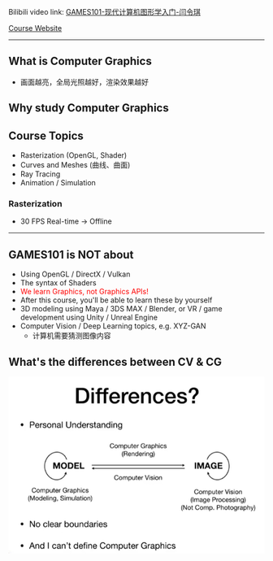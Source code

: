 Bilibili video link:
[GAMES101-现代计算机图形学入门-闫令琪](https://www.bilibili.com/video/BV1X7411F744/?share_source=copy_web&vd_source=aa209ea29658dbf3c71864711aa75109)

[Course Website](http://www.cs.ucsb.edu/~lingqi/teaching/games101.html)

---
## What is Computer Graphics
- 画面越亮，全局光照越好，渲染效果越好

## Why study Computer Graphics

## Course Topics
- Rasterization (OpenGL, Shader)
- Curves and Meshes (曲线、曲面)
- Ray Tracing
- Animation / Simulation

### Rasterization
- 30 FPS Real-time -> Offline

---

## GAMES101 is NOT about
- Using OpenGL / DirectX / Vulkan
- The syntax of Shaders
- <font color="red">We learn Graphics, not Graphics APIs!</font>
- After this course, you'll be able to learn these by yourself
- 3D modeling using Maya / 3DS MAX / Blender, or VR / game development using Unity / Unreal Engine
- Computer Vision / Deep Learning topics, e.g. XYZ-GAN
	- 计算机需要猜测图像内容

## What's the differences between CV & CG
![Pasted image 20230404012627.png](Assets/Pasted%20image%2020230404012627.png)


